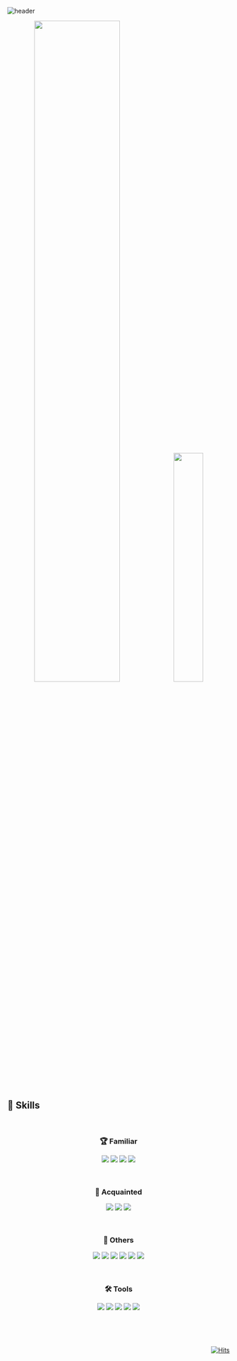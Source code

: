 ![header](https://capsule-render.vercel.app/api?type=waving&color=gradient&customColorList=0,F88379,FF69B4,FF1493&height=300&text=Hello%20I'm%20Chimy&stroke=D5D5D5&fontAlign=50&count_private=true)



<p align="center">
  <img src="https://github-readme-stats.vercel.app/api?username=chimy2&hide=contribs,prs&show_icons=true" width="62%">
  <img src="https://github-readme-stats.vercel.app/api/top-langs/?username=chimy2&layout=compact" width="36.5%">
</p>

<h2>🚀 Skills</h2>
  <br>
  
<div align="center">

  <h3>🏆 Familiar</h3>
  <p>
    <img src="https://img.shields.io/badge/Java-007396?style=for-the-badge&logo=java&logoColor=white"/>
    <img src="https://img.shields.io/badge/JavaScript-F7DF1E?style=for-the-badge&logo=javascript&logoColor=black"/>
    <img src="https://img.shields.io/badge/Spring-6DB33F?style=for-the-badge&logo=spring&logoColor=white"/>
    <img src="https://img.shields.io/badge/Spring%20Boot-6DB33F?style=for-the-badge&logo=springboot&logoColor=white"/>
  </p>
  <br>
  <h3>🎯 Acquainted</h3>
  <p>
    <img src="https://img.shields.io/badge/C%23-239120?style=for-the-badge&logo=c-sharp&logoColor=white"/>
    <img src="https://img.shields.io/badge/Python-3776AB?style=for-the-badge&logo=python&logoColor=white"/>
    <img src="https://img.shields.io/badge/Node.js-339933?style=for-the-badge&logo=nodedotjs&logoColor=white"/>
  </p>
  <br>

  <h3>🔧 Others</h3>
  <p>
    <img src="https://img.shields.io/badge/Oracle-F80000?style=for-the-badge&logo=oracle&logoColor=white"/>
    <img src="https://img.shields.io/badge/MySQL-4479A1?style=for-the-badge&logo=mysql&logoColor=white"/>
    <img src="https://img.shields.io/badge/HTML5-E34F26?style=for-the-badge&logo=html5&logoColor=white"/>
    <img src="https://img.shields.io/badge/CSS3-1572B6?style=for-the-badge&logo=css3&logoColor=white"/>
    <img src="https://img.shields.io/badge/jQuery-0769AD?style=for-the-badge&logo=jquery&logoColor=white"/>
    <img src="https://img.shields.io/badge/React-61DAFB?style=for-the-badge&logo=react&logoColor=black"/>
  </p>
  <br>

  <h3>🛠️ Tools</h3>
  <p>
    <img src="https://img.shields.io/badge/Git-F05032?style=for-the-badge&logo=git&logoColor=white"/>
    <img src="https://img.shields.io/badge/AWS-232F3E?style=for-the-badge&logo=amazon-aws&logoColor=white"/>
    <img src="https://img.shields.io/badge/Eclipse-2C2255?style=for-the-badge&logo=eclipse-ide&logoColor=white"/>
    <img src="https://img.shields.io/badge/Visual%20Studio-5C2D91?style=for-the-badge&logo=visual-studio&logoColor=white"/>
    <img src="https://img.shields.io/badge/VS%20Code-007ACC?style=for-the-badge&logo=visual-studio-code&logoColor=white"/>
  </p>
  <br>
</div>

<div align="right">
  
  <br><br>
  [![Hits](https://hits.seeyoufarm.com/api/count/incr/badge.svg?url=https%3A%2F%2Fgithub.com%2Fchimy2&count_bg=%231E2022&title_bg=%2384939D&icon=github.svg&icon_color=%231E2022&title=hits&edge_flat=false)](https://hits.seeyoufarm.com)
  
</div>

